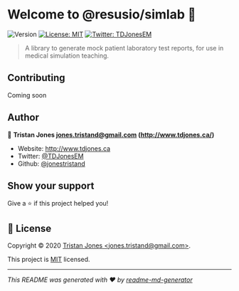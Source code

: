 # Welcome to @resusio/simlab 👋
![Version](https://img.shields.io/badge/version-0.2.4-blue.svg?cacheSeconds=2592000)
[![License: MIT](https://img.shields.io/badge/License-MIT-yellow.svg)](https://opensource.org/licenses/MIT)
[![Twitter: TDJonesEM](https://img.shields.io/twitter/follow/TDJonesEM.svg?style=social)](https://twitter.com/TDJonesEM)

> A library to generate mock patient laboratory test reports, for use in medical simulation teaching.

## Contributing
Coming soon

## Author

👤 **Tristan Jones <jones.tristand@gmail.com> (http://www.tdjones.ca/)**

* Website: http://www.tdjones.ca
* Twitter: [@TDJonesEM](https://twitter.com/TDJonesEM)
* Github: [@jonestristand](https://github.com/jonestristand)

## Show your support

Give a ⭐️ if this project helped you!

## 📝 License

Copyright © 2020 [Tristan Jones &lt;jones.tristand@gmail.com&gt;](https://github.com/jonestristand).

This project is [MIT](https://opensource.org/licenses/MIT) licensed.

***
_This README was generated with ❤️ by [readme-md-generator](https://github.com/kefranabg/readme-md-generator)_